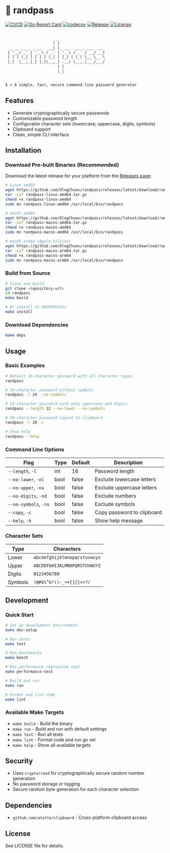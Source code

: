 # 🔑 randpass

[![CI/CD](https://github.com/OlegChuev/randpass/workflows/CI%2FCD/badge.svg)](https://github.com/OlegChuev/randpass/actions)
[![Go Report Card](https://goreportcard.com/badge/github.com/OlegChuev/randpass)](https://goreportcard.com/report/github.com/OlegChuev/randpass)
[![codecov](https://codecov.io/gh/OlegChuev/randpass/branch/main/graph/badge.svg)](https://codecov.io/gh/OlegChuev/randpass)
[![Release](https://img.shields.io/github/release/OlegChuev/randpass.svg)](https://github.com/OlegChuev/randpass/releases/latest)
[![License](https://img.shields.io/github/license/OlegChuev/randpass.svg)](LICENSE)

```txt

                      _
                     | |
  _ __ __ _ _ __   __| |_ __   __ _ ___ ___
 | '__/ _` | '_ \ / _` | '_ \ / _` / __/ __|
 | | | (_| | | | | (_| | |_) | (_| \__ \__ \
 |_|  \__,_|_| |_|\__,_| .__/ \__,_|___/___/
                       | |
                       |_|


$ > A simple, fast, secure command-line password generator
```


## Features

- Generate cryptographically secure passwords
- Customizable password length
- Configurable character sets (lowercase, uppercase, digits, symbols)
- Clipboard support
- Clean, simple CLI interface

## Installation

### Download Pre-built Binaries (Recommended)

Download the latest release for your platform from the [Releases page](https://github.com/OlegChuev/randpass/releases):

```bash
# Linux amd64
wget https://github.com/OlegChuev/randpass/releases/latest/download/randpass-linux-amd64.tar.gz
tar -xzf randpass-linux-amd64.tar.gz
chmod +x randpass-linux-amd64
sudo mv randpass-linux-amd64 /usr/local/bin/randpass

# macOS amd64
wget https://github.com/OlegChuev/randpass/releases/latest/download/randpass-macos-amd64.tar.gz
tar -xzf randpass-macos-amd64.tar.gz
chmod +x randpass-macos-amd64
sudo mv randpass-macos-amd64 /usr/local/bin/randpass

# macOS arm64 (Apple Silicon)
wget https://github.com/OlegChuev/randpass/releases/latest/download/randpass-macos-arm64.tar.gz
tar -xzf randpass-macos-arm64.tar.gz
chmod +x randpass-macos-arm64
sudo mv randpass-macos-arm64 /usr/local/bin/randpass
```

### Build from Source

```bash
# Clone and build
git clone <repository-url>
cd randpass
make build

# Or install to $GOPATH/bin
make install
```

### Download Dependencies

```bash
make deps
```

## Usage

### Basic Examples

```bash
# Default 16-character password with all character types
randpass

# 24-character password without symbols
randpass -l 24 --no-symbols

# 12-character password with only uppercase and digits
randpass --length 12 --no-lower --no-symbols

# 20-character password copied to clipboard
randpass -l 20 -c

# Show help
randpass --help
```

### Command Line Options

| Flag | Type | Default | Description |
|------|------|---------|-------------|
| `--length`, `-l` | int | 16 | Password length |
| `--no-lower`, `-nl` | bool | false | Exclude lowercase letters |
| `--no-upper`, `-nu` | bool | false | Exclude uppercase letters |
| `--no-digits`, `-nd` | bool | false | Exclude numbers |
| `--no-symbols`, `-ns` | bool | false | Exclude symbols |
| `--copy`, `-c` | bool | false | Copy password to clipboard |
| `--help`, `-h` | bool | false | Show help message |

### Character Sets

| Type | Characters |
|------|------------|
| Lower | `abcdefghijklmnopqrstuvwxyz` |
| Upper | `ABCDEFGHIJKLMNOPQRSTUVWXYZ` |
| Digits | `0123456789` |
| Symbols | `!@#$%^&*()-_=+[]{}<>?/` |

## Development

### Quick Start

```bash
# Set up development environment
make dev-setup

# Run tests
make test

# Run benchmarks
make bench

# Run performance regression test
make performance-test

# Build and run
make run

# Format and lint code
make lint
```

### Available Make Targets

- `make build` - Build the binary
- `make run` - Build and run with default settings
- `make test` - Run all tests
- `make lint` - Format code and run go vet
- `make help` - Show all available targets

## Security

- Uses `crypto/rand` for cryptographically secure random number generation
- No password storage or logging
- Secure random byte generation for each character selection

## Dependencies

- `github.com/atotto/clipboard` - Cross-platform clipboard access

## License

See LICENSE file for details.
